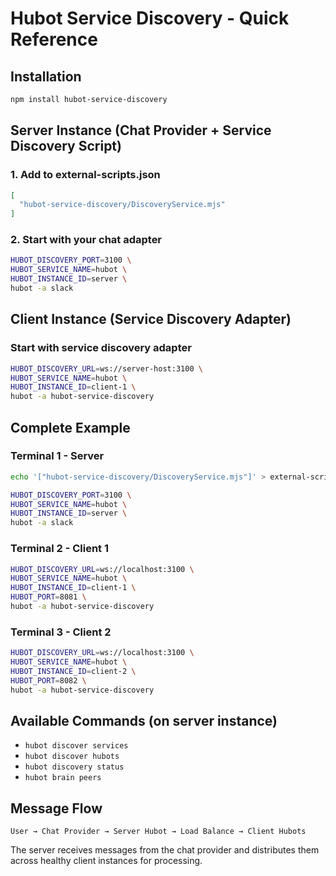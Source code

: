 # Hubot Service Discovery - Quick Reference

## Installation
```sh
npm install hubot-service-discovery
```

## Server Instance (Chat Provider + Service Discovery Script)

### 1. Add to external-scripts.json
```json
[
  "hubot-service-discovery/DiscoveryService.mjs"
]
```

### 2. Start with your chat adapter
```sh
HUBOT_DISCOVERY_PORT=3100 \
HUBOT_SERVICE_NAME=hubot \
HUBOT_INSTANCE_ID=server \
hubot -a slack
```

## Client Instance (Service Discovery Adapter)

### Start with service discovery adapter
```sh
HUBOT_DISCOVERY_URL=ws://server-host:3100 \
HUBOT_SERVICE_NAME=hubot \
HUBOT_INSTANCE_ID=client-1 \
hubot -a hubot-service-discovery
```

## Complete Example

### Terminal 1 - Server
```sh
echo '["hubot-service-discovery/DiscoveryService.mjs"]' > external-scripts.json

HUBOT_DISCOVERY_PORT=3100 \
HUBOT_SERVICE_NAME=hubot \
HUBOT_INSTANCE_ID=server \
hubot -a slack
```

### Terminal 2 - Client 1
```sh
HUBOT_DISCOVERY_URL=ws://localhost:3100 \
HUBOT_SERVICE_NAME=hubot \
HUBOT_INSTANCE_ID=client-1 \
HUBOT_PORT=8081 \
hubot -a hubot-service-discovery
```

### Terminal 3 - Client 2
```sh
HUBOT_DISCOVERY_URL=ws://localhost:3100 \
HUBOT_SERVICE_NAME=hubot \
HUBOT_INSTANCE_ID=client-2 \
HUBOT_PORT=8082 \
hubot -a hubot-service-discovery
```

## Available Commands (on server instance)
- `hubot discover services`
- `hubot discover hubots` 
- `hubot discovery status`
- `hubot brain peers`

## Message Flow
```
User → Chat Provider → Server Hubot → Load Balance → Client Hubots
```

The server receives messages from the chat provider and distributes them across healthy client instances for processing.
